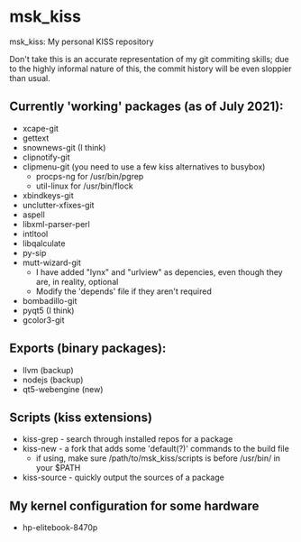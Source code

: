 # msk_kiss
msk_kiss: My personal KISS repository

Don't take this is an accurate representation of my git commiting skills; due to the highly informal nature of this, the commit history will be even sloppier than usual.

## Currently 'working' packages (as of July 2021):
- xcape-git
- gettext
- snownews-git (I think)
- clipnotify-git
- clipmenu-git (you need to use a few kiss alternatives to busybox)
	- procps-ng for /usr/bin/pgrep
	- util-linux for /usr/bin/flock
- xbindkeys-git
- unclutter-xfixes-git
- aspell
- libxml-parser-perl
- intltool
- libqalculate
- py-sip
- mutt-wizard-git
    - I have added "lynx" and "urlview" as depencies, even though they are, in reality, optional
    - Modify the 'depends' file if they aren't required
- bombadillo-git
- pyqt5 (I think)
- gcolor3-git

## Exports (binary packages):
- llvm (backup)
- nodejs (backup)
- qt5-webengine (new)

## Scripts (kiss extensions)
- kiss-grep - search through installed repos for a package
- kiss-new - a fork that adds some 'default(?)' commands to the build file
	- if using, make sure /path/to/msk_kiss/scripts is before /usr/bin/ in your $PATH
- kiss-source - quickly output the sources of a package

## My kernel configuration for some hardware
- hp-elitebook-8470p
